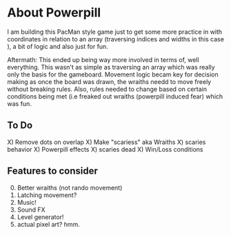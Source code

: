 # About Powerpill
I am building this PacMan style game just to get some more practice in with coordinates in relation to an array (traversing indices and widths in this case ), a bit of logic and also just for fun.

Aftermath: This ended up being way more involved in terms of, well everything. This wasn't as simple as traversing an array which was really only the basis for the gameboard. Movement logic becam key for decision making as once the board was drawn, the wraiths needd to move freely without breaking rules. Also, rules needed to change based on certain conditions being met (i.e freaked out wraiths (powerpill induced fear) which was fun.

## To Do
X) Remove dots on overlap
X) Make "scariess" aka Wraiths
X) scaries behavior
X) Powerpill effects
X) scaries dead
X) Win/Loss conditions

## Features to consider
0) Better wraiths (not rando movement)
1) Latching movement?
2) Music!
3) Sound FX
4) Level generator!
5) actual pixel art? hmm.